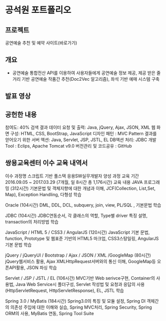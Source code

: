 # 공석원 포트폴리오 

## 프로젝트
공연예술 추천 및 예약 사이트(바로가기)

## 개요
+ 공연예술 통합전산 API를 이용하여 사용자들에게 공연예술 정보 제공, 제공 받은 줄거리 기반 공연예술 작품간 추천(Doc2Vec 알고리즘), 좌석 기반 예매 시스템 구축 

## 발표 영상


## 공헌한 내용
참여도: 40%
검색 결과 데이터 요청 및 출력: Java, jQuery, Ajax, JSON, XML
웹 화면 구성: HTML, CSS, BootStrap, JavaScript
디자인 패턴 : MVC Pattern
결과를 얻어오기 위한 서버 액션: Java, Servlet, JSP, JSTL, EL
DB액션 처리: JDBC
개발 Tool : Eclips, Apache Tomcat v9.0
버전관리 및 코드공유 : GitHub


## 


## 쌍용교육센터 이수 교육 내역서
이수 과정명
스크립트 기반 풀스택 응용SW실무개발자 양성 과정
교육 기간
2016.09.05 ~ 2017.03.29 (7개월, 일 8시간 총 1,176시간)
교육 내용
JAVA 프로그래밍 (312시간)
기본문법 및 객체지향에 대한 개념과 이해, JCF(Collection, List,Set, Map), Exception Handling, 다형성 학습

Oracle (104시간)
DML, DDL, DCL, subquery, join, view, PL/SQL , 기본문법 학습

JDBC (104시간)
JDBC연동순서, 각 클래스의 역할, Type별 driver 특징 설명, transaction의 처리방법 학습

JavaScript / HTML 5 / CSS3 / AngularJS (120시간)
 JavaScript 기본 문법, function, Prototype 및 웹표준 기반의 HTML5 마크업, CSS3스탕일링, AngularJS 기본 문법 학습

jQuery / jQueryUI / Bootstrap / Ajax / JSON / XML /GoogleMap (80시간)
jQuery웹서비스 활용, Ajax XMLHttpRequest서버와의 통신 이해, GoogleMap등 오픈API활용, JSON 파싱 학습

Servlet / JSP / JSTL / EL (106시간)
MVC기반 Web serivce구현, Container의 사용법, Java Web Service시 폴더구성,
Servlet 작성법 및 요청과 응답의 사용(HttpServletRequest, HttpServletResponse), EL, JSTL 학습

Spring 3.0 / MyBatis (184시간)
Spring3.0의 특징 및 모듈 설정, Spring DI 객체간의 의존성 주입에 대한 이해와 실습,
Spring MVC처리, Spring Security, Spring ORM의 사용, MyBatis 연동, Spring Tool Suite
